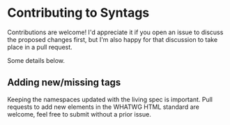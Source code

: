 # Contributing to Syntags

Contributions are welcome! I'd appreciate it if you open an issue to discuss the
proposed changes first, but I'm also happy for that discussion to take place in
a pull request.

Some details below.

## Adding new/missing tags

Keeping the namespaces updated with the living spec is important. Pull requests
to add new elements in the WHATWG HTML standard are welcome, feel free to submit
without a prior issue.
